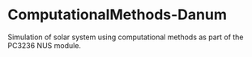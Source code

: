 # ComputationalMethods-Danum
Simulation of solar system using computational methods as part of the PC3236 NUS module.
